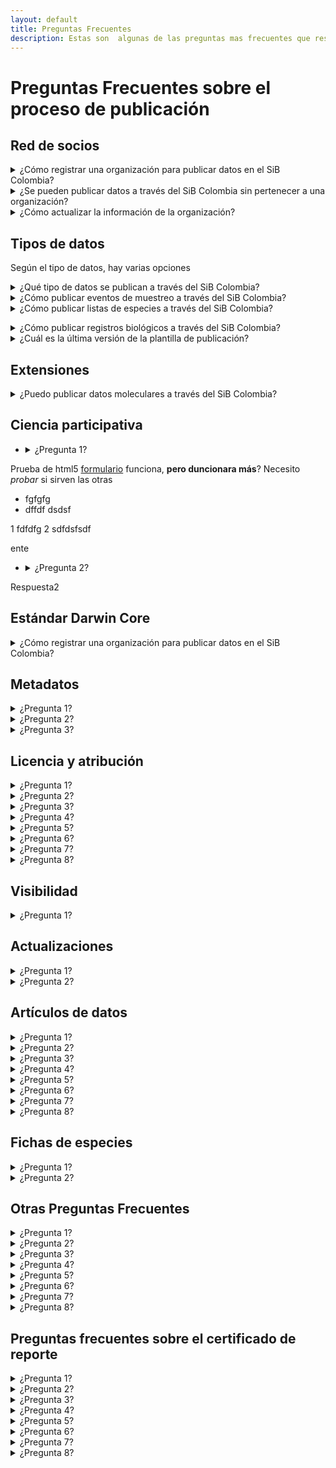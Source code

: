 ```yaml
---
layout: default
title: Preguntas Frecuentes
description: Estas son  algunas de las preguntas mas frecuentes que respondemos desde el SiB Colombia. 
---
```


# Preguntas Frecuentes sobre el proceso de publicación

## Red de socios

<details>
  <summary markdown="span">¿Cómo registrar  una organización para publicar datos en el SiB Colombia?</summary>
    
Para registrar su organización en el SiB Colombia y comenzar un proceso de publicación diligencie el siguiente [formulario](https://sibcolombia.net/registrate-como-publicador/) . La información registrada aquí nos permitirá contar con información básica sobre su organización y el tipo de datos a publicar. Una vez validemos la información consignada, enviaremos las credenciales para ingresar a la plataforma de publicación. Si tiene dudas sobre el proceso comuníquese directamente a sib@humboldt.org.co.
</details>

<details>
  <summary markdown="span">¿Se pueden publicar datos a través del SiB Colombia sin pertenecer a una organización?</summary>
    
El SiB Colombia es una red de organizaciones, si desea publicar datos sobre biodiversidad y no pertenece a una organización, puede contactar un grupo de investigación en una universidad, red o asociación de especialistas, para que respalden su publicación como organización. También puede hacer uso de plataformas de ciencia ciudadana como [eBird](https://play.google.com/store/apps/details?id=edu.cornell.birds.ebird&hl=es_419) o [iNaturalist](https://play.google.com/store/apps/details?id=org.inaturalist.android&hl=es_419), los datos que se publican a través de estas plataformas eventualmente serán visibles en el [SiB Colombia](https://sibcolombia.net/) y [GBIF](https://www.gbif.org/). 
</details>

<details> 
  <summary markdown="span">¿Cómo actualizar la información de la organización?</summary>
    
Envíe un correo a sib@humboldt.org.co indicando la intención de actualizar la información de la organización e indicando los campos que desea actualizar.
</details>

## Tipos de datos

Según el tipo de datos, hay varias opciones

<details>
<summary markdown="span">¿Qué tipo de datos se publican a través del SiB Colombia?</summary>

Conoce más sobre los tipos de datos que se pueden publicar a través del SiB Colombia en el siguiente [enlace](https://sibcolombia.net/tipos-de-datos/).

</details>

<details>
  <summary markdown="span">¿Cómo publicar eventos de muestreo a través del SiB Colombia?</summary>
    
Conoce el modelo, procesos, herramientas y mejores prácticas para publicar datos e información a través del SiB Colombia, los cuales puedes consultar en la [Guía para la publicación de datos e información](https://sibcolombia.net/guia-de-publicacion/). Encuentra información adicional sobre la publicación de los eventos de muestreo en el siguiente [enlace](https://sites.google.com/humboldt.org.co/wikisib/publicar/eventos-de-muestreo?authuser=0).

</details>

<details>
  <summary markdown="span">¿Cómo publicar listas de especies  a través del SiB Colombia?</summary>
    
Conoce el modelo, procesos, herramientas y mejores prácticas para publicar datos e información a través del SiB Colombia, los cuales puedes consultar en la [Guía para la publicación de datos e información](https://sibcolombia.net/guia-de-publicacion/). Encuentra información adicional sobre la publicación de listas de especie en el siguiente [enlace](https://sites.google.com/humboldt.org.co/wikisib/publicar/listas-de-especies?authuser=0). 
    </details>
<details>
  <summary markdown="span">¿Cómo publicar registros biológicos a través del SiB Colombia?</summary>
    
Conoce el modelo, procesos, herramientas y mejores prácticas para publicar datos e información a través del SiB Colombia, los cuales puedes consultar en la [Guía para la publicación de datos e información](https://sibcolombia.net/guia-de-publicacion/). En la guía conocerás las rutas para la publicación de los datos (Ruta A. Publicación de datos voluntaria y Ruta B. Publicación de datos por permiso de recolección). 
    
Para la publicación de registros biológicos debes tener en cuenta lo siguiente que pueden corresponder a observaciones o registros asociados a colecciones biológicas.  
    
- Son  **observaciones** si los datos corresponden a avistamientos directos de especímenes o  colectas temporales donde el individuo se libera en el mismo lugar que se encontró, y adicionalmente el registro no es soportado por un espécimen preservado. En ocasiones la observación es soportada con una fotografía, un sonido u otro soporte digital. Para publicar información de observaciones diríjase al siguiente [enlace](https://sites.google.com/humboldt.org.co/wikisib/publicar/observaciones?authuser=0).
- Son **colecciones** si los datos corresponden  a registros que tienen un voucher o soporte de referencia físico que es evidencia de la captura in situ (en su hábitat natural) del ejemplar biológico, como los especímenes que  se encuentran preservados en colecciones biológicas o museos de historia natural. Para publicar información de Colecciones diríjase al siguiente [enlace](https://sites.google.com/humboldt.org.co/wikisib/publicar/colecciones?authuser=0). 

</details>
<details>
  <summary markdown="span">¿Cuál es la última versión de la plantilla de publicación?</summary>
    
La última versión de las plantillas  de publicación para registros biológicos, listas y eventos de muestreo, se encuentra disponibles en el siguiente [enlace](https://sites.google.com/humboldt.org.co/wikisib/publicar/plantillas/historial-de-versiones-plantilla-registros-biol%C3%B3gicos#h.p_UVTgawAWfuCH), donde también puede revisar las versiones anteriores de cada plantilla.
    </details>
    
## Extensiones

<details> <summary markdown="span">¿Puedo publicar datos moleculares a través del SiB Colombia?</summary>
    
Puede publicar datos basados en secuencias a través del SiB Colombia, ya sea como registros biológicos, listas de especies o eventos de muestreo.

En primer lugar debe determinar el tipo de publicación para sus datos moleculares :

- Si sus datos contienen evidencia de organismos identificados (por taxones) en un momento y lugar determinados, puede elegir un evento de muestreo o un conjunto de datos de ocurrencia.

- Si sus datos contienen un inventario de evidencia de organismos identificados (por taxones) en un contexto dado (por ejemplo, geográfico o temático), puede elegir un conjunto de datos de lista de especies.

Tenga en cuenta que para relacionar los datos con las secuencias en sí, debe compartir el enlace a la secuencia en Genbank u otra base de datos de secuencia de nucleótidos relevante, para esto puede usar el elemento Darwin Core [associatedSequences](https://dwc.tdwg.org/terms/#dwc:associatedSequences) o a través de la extensión de Amplificación [GGBN](http://rs.gbif.org/extension/ggbn/amplification.xml).
    </details>
    
## Ciencia participativa

- <details>
  <summary markdown="span">¿Pregunta 1?</summary>
Prueba de html5
 <a href="https://sibcolombia.net/registrate-como-publicador/">
formulario</a>  funciona, **pero duncionara más**?
Necesito *probar* si sirven las otras
- fgfgfg
- dffdf
dsdsf
  
1 fdfdfg
2 sdfdsfsdf
 
ente
    </details>
- <details>
  <summary markdown="span">¿Pregunta 2?</summary>
Respuesta2
</details>

## Estándar Darwin Core

<details>
  <summary markdown="span">¿Cómo registrar  una organización para publicar datos en el SiB Colombia?</summary>
    
Para registrar su organización en el SiB Colombia y comenzar un proceso de publicación diligencie el siguiente [formulario](https://sibcolombia.net/registrate-como-publicador/) . La información registrada aquí nos permitirá contar con información básica sobre su organización y el tipo de datos a publicar. Una vez validemos la información consignada, enviaremos las credenciales para ingresar a la plataforma de publicación. Si tiene dudas sobre el proceso comuníquese directamente a sib@humboldt.org.co.
</details>

## Metadatos

 <details>
  <summary markdown="span">¿Pregunta 1?</summary>
Respuesta 1
    </details>
<details>
  <summary markdown="span">¿Pregunta 2?</summary>
Respuesta2
</details>
 <details>
  <summary markdown="span">¿Pregunta 3?</summary>
Respuesta 3
    </details>

## Licencia y atribución

 <details>
  <summary markdown="span">¿Pregunta 1?</summary>
Respuesta 1
    </details>
<details>
  <summary markdown="span">¿Pregunta 2?</summary>
Respuesta2
</details>
 <details>
  <summary markdown="span">¿Pregunta 3?</summary>
Respuesta 3
    </details>
<details>
  <summary markdown="span">¿Pregunta 4?</summary>
Respuesta4
</details>
<details>
  <summary markdown="span">¿Pregunta 5?</summary>
Respuesta 5
    </details>
     <details>
  <summary markdown="span">¿Pregunta 6?</summary>
Respuesta 6
    </details>
<details>
  <summary markdown="span">¿Pregunta 7?</summary>
Respuesta7
</details>
 <details>
  <summary markdown="span">¿Pregunta 8?</summary>
Respuesta 8
    </details>
    
## Visibilidad

 <details>
  <summary markdown="span">¿Pregunta 1?</summary>
Respuesta 1
    </details>

## Actualizaciones

 <details>
  <summary markdown="span">¿Pregunta 1?</summary>
Respuesta 1
    </details>
<details>
  <summary markdown="span">¿Pregunta 2?</summary>
Respuesta2
</details>

## Artículos de datos

 <details>
  <summary markdown="span">¿Pregunta 1?</summary>
Respuesta 1
    </details>
<details>
  <summary markdown="span">¿Pregunta 2?</summary>
Respuesta2
</details>
 <details>
  <summary markdown="span">¿Pregunta 3?</summary>
Respuesta 3
    </details>
<details>
  <summary markdown="span">¿Pregunta 4?</summary>
Respuesta4
</details>
<details>
  <summary markdown="span">¿Pregunta 5?</summary>
Respuesta 5
    </details>
     <details>
  <summary markdown="span">¿Pregunta 6?</summary>
Respuesta 6
    </details>
<details>
  <summary markdown="span">¿Pregunta 7?</summary>
Respuesta7
</details>
 <details>
  <summary markdown="span">¿Pregunta 8?</summary>
Respuesta 8
    </details>


## Fichas de especies

 <details>
  <summary markdown="span">¿Pregunta 1?</summary>
Respuesta 1
    </details>
<details>
  <summary markdown="span">¿Pregunta 2?</summary>
Respuesta2
</details>

## Otras Preguntas Frecuentes 

 <details>
  <summary markdown="span">¿Pregunta 1?</summary>
Respuesta 1
    </details>
<details>
  <summary markdown="span">¿Pregunta 2?</summary>
Respuesta2
</details>
 <details>
  <summary markdown="span">¿Pregunta 3?</summary>
Respuesta 3
    </details>
<details>
  <summary markdown="span">¿Pregunta 4?</summary>
Respuesta4
</details>
<details>
  <summary markdown="span">¿Pregunta 5?</summary>
Respuesta 5
    </details>
     <details>
  <summary markdown="span">¿Pregunta 6?</summary>
Respuesta 6
    </details>
<details>
  <summary markdown="span">¿Pregunta 7?</summary>
Respuesta7
</details>
 <details>
  <summary markdown="span">¿Pregunta 8?</summary>
Respuesta 8
    </details>



## Preguntas frecuentes sobre el certificado de reporte

 <details>
  <summary markdown="span">¿Pregunta 1?</summary>
Respuesta 1
    </details>
<details>
  <summary markdown="span">¿Pregunta 2?</summary>
Respuesta2
</details>
 <details>
  <summary markdown="span">¿Pregunta 3?</summary>
Respuesta 3
    </details>
<details>
  <summary markdown="span">¿Pregunta 4?</summary>
Respuesta4
</details>
<details>
  <summary markdown="span">¿Pregunta 5?</summary>
Respuesta 5
    </details>
     <details>
  <summary markdown="span">¿Pregunta 6?</summary>
Respuesta 6
    </details>
<details>
  <summary markdown="span">¿Pregunta 7?</summary>
Respuesta7
</details>
 <details>
  <summary markdown="span">¿Pregunta 8?</summary>
Respuesta 8
    </details>
